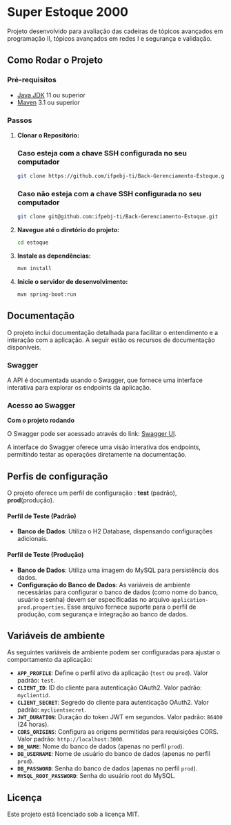 






# Super Estoque 2000
Projeto desenvolvido para avaliação das cadeiras de tópicos avançados em programação II, tópicos avançados em redes I e segurança e validação.
## Como Rodar o Projeto

### Pré-requisitos

- [Java JDK](https://www.oracle.com/java/technologies/downloads/) 11 ou superior
- [Maven](https://maven.apache.org/download.cgi?.) 3.1 ou superior
### Passos

1. **Clonar o Repositório:**

   ### Caso esteja com a chave SSH configurada no seu computador
   ```bash
   git clone https://github.com/ifpebj-ti/Back-Gerenciamento-Estoque.git
   ````

   ### Caso não esteja com a chave SSH configurada no seu computador
    ```bash
    git clone git@github.com:ifpebj-ti/Back-Gerenciamento-Estoque.git
     ````
2. **Navegue até o diretório do projeto:**

    ```bash
    cd estoque

3. **Instale as dependências:**

    ```bash
    mvn install

4. **Inicie o servidor de desenvolvimento:**

    ```bash
   mvn spring-boot:run

## Documentação

  O projeto inclui documentação detalhada para facilitar o entendimento e a interação com a aplicação.
  A seguir estão os recursos de documentação disponíveis.

  ### Swagger

   A API é documentada usando o Swagger, que fornece uma interface interativa para explorar os endpoints 
  da aplicação.
  ### Acesso ao Swagger
  **Com o projeto rodando**
  
  O Swagger pode ser acessado através do link: [Swagger UI](http://localhost:8080/swagger-ui/index.html).
  
  A interface do Swagger oferece uma visão interativa dos endpoints, permitindo testar as operações
  diretamente na documentação.

## Perfis de configuração

  O projeto oferece um perfil de configuração : **test** (padrão), **prod**(produção).

  #### **Perfil de Teste (Padrão)**
  
  - **Banco de Dados**: Utiliza o H2 Database, dispensando configurações adicionais.

  #### **Perfil de Teste (Produção)**
  
  - **Banco de Dados**: Utiliza uma imagem do MySQL para persistência dos dados.
  - **Configuração do Banco de Dados**: As variáveis de ambiente necessárias para configurar o banco de dados (como nome do banco, usuário e senha) devem ser especificadas no arquivo `application-prod.properties`. Esse arquivo fornece suporte para o perfil de produção, com segurança e integração ao banco de dados.

## Variáveis de ambiente

  As seguintes variáveis de ambiente podem ser configuradas para ajustar o comportamento da aplicação:

  - **`APP_PROFILE`**: Define o perfil ativo da aplicação (`test` ou `prod`). Valor padrão: `test`.
  - **`CLIENT_ID`**: ID do cliente para autenticação OAuth2. Valor padrão: `myclientid`.
  - **`CLIENT_SECRET`**: Segredo do cliente para autenticação OAuth2. Valor padrão: `myclientsecret`.
  - **`JWT_DURATION`**: Duração do token JWT em segundos. Valor padrão: `86400` (24 horas).
  - **`CORS_ORIGINS`**: Configura as origens permitidas para requisições CORS. Valor padrão: `http://localhost:3000`.
  - **`DB_NAME`**: Nome do banco de dados (apenas no perfil `prod`).
  - **`DB_USERNAME`**: Nome de usuário do banco de dados (apenas no perfil `prod`).
  - **`DB_PASSWORD`**: Senha do banco de dados (apenas no perfil `prod`).
  - **`MYSQL_ROOT_PASSWORD`**: Senha do usuário root do MySQL.

## Licença
 Este projeto está licenciado sob a licença MIT.
